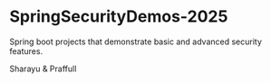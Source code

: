 # SpringSecurityDemos-2025
Spring boot projects that demonstrate basic and advanced security features.

Sharayu & Praffull

